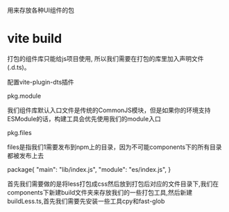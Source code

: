 用来存放各种UI组件的包

# vite build
打包的组件库只能给js项目使用,  所以我们需要在打包的库里加入声明文件(.d.ts)。

配置vite-plugin-dts插件


pkg.module

我们组件库默认入口文件是传统的CommonJS模块，但是如果你的环境支持ESModule的话，构建工具会优先使用我们的module入口

pkg.files

files是指我们1需要发布到npm上的目录，因为不可能components下的所有目录都被发布上去

package{
  "main": "lib/index.js",
  "module": "es/index.js",
}

<!-- 样式问题 -->
首先我们需要做的是将less打包成css然后放到打包后对应的文件目录下,我们在components下新建build文件夹来存放我们的一些打包工具,然后新建buildLess.ts,首先我们需要先安装一些工具cpy和fast-glob